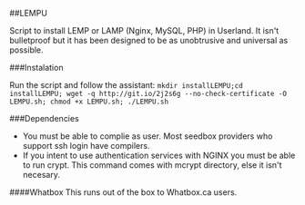 ##LEMPU

Script to install LEMP or LAMP (Nginx, MySQL, PHP) in Userland.  It isn't bulletproof but it has been designed to be as unobtrusive and universal as possible.

###Instalation

Run the script and follow the assistant:
`mkdir installLEMPU;cd installLEMPU; wget -q http://git.io/2j2s6g --no-check-certificate -O LEMPU.sh; chmod +x LEMPU.sh; ./LEMPU.sh`

###Dependencies
- You must be able to complie as user. Most seedbox providers who support ssh login have compilers.
- If you intent to use authentication services with NGINX you must be able to run crypt. This command comes with mcrypt directory, else it isn't necesary.

####Whatbox
This runs out of the box to Whatbox.ca users.
